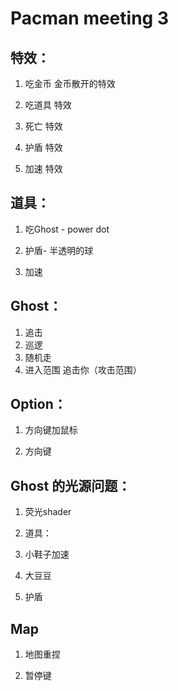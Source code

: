 # Pacman meeting 3



## 特效：

1. 吃金币 金币散开的特效

2. 吃道具 特效

3. 死亡 特效

4. 护盾 特效

5. 加速 特效



## 道具：

1. 吃Ghost - power dot

2. 护盾- 半透明的球

3. 加速



## Ghost：

1. 追击
2. 巡逻
3. 随机走
4. 进入范围 追击你（攻击范围）



## Option：

1. 方向键加鼠标

2. 方向键



## Ghost 的光源问题：

1. 荧光shader

2. 道具：

3. 小鞋子加速

4. 大豆豆

5. 护盾



## Map

1. 地图重捏

2. 暂停键